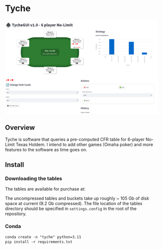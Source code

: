 # Tyche

![alt text](https://github.com/kilmoretrout/tyche/blob/main/docs/images/gui.png?raw=true)

## Overview

Tyche is software that queries a pre-computed CFR table for 6-player No-Limit Texas Holdem.  I intend to add other games (Omaha poker) and more features to the software as time goes on.

## Install

### Downloading the tables

The tables are available for purchase at:

The uncompressed tables and buckets take up roughly ~ 105 Gb of disk space at current (9.2 Gb compressed).  The file location of the tables directory should be specified in ```settings.config``` in the root of the repository.

### Conda

```
conda create -n "tyche" python=3.11
pip install -r requirements.txt
```
